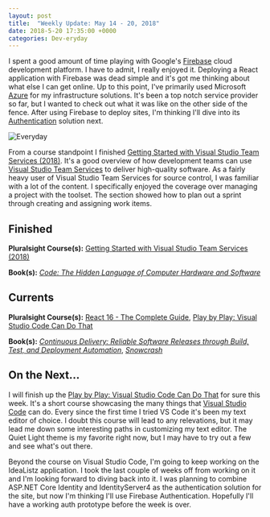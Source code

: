 ```yaml
---
layout: post
title:  "Weekly Update: May 14 - 20, 2018"
date: 2018-5-20 17:35:00 +0000
categories: Dev-eryday
---
```


I spent a good amount of time playing with Google's [Firebase][fb] cloud development platform. I have to admit, I really enjoyed it. Deploying a React application with Firebase was dead simple and it's got me thinking about what else I can get online. Up to this point, I've primarily used Microsoft [Azure][az] for my infrastructure solutions. It's been a top notch service provider so far, but I wanted to check out what it was like on the other side of the fence. After using Firebase to deploy sites, I'm thinking I'll dive into its [Authentication][auth] solution next. 

![Everyday](https://farm1.staticflickr.com/967/41362483664_6321808246.jpg)

From a course standpoint I finished [Getting Started with Visual Studio Team Services (2018)][vsts]. It's a good overview of how development teams can use [Visual Studio Team Services][team] to deliver high-quality software. As a fairly heavy user of Visual Studio Team Services for source control, I was familiar with a lot of the content. I specifically enjoyed the coverage over managing a project with the toolset. The section showed how to plan out a sprint through creating and assigning work items.

## Finished

**Pluralsight Course(s):** [Getting Started with Visual Studio Team Services (2018)][vsts]

**Book(s):** *[Code: The Hidden Language of Computer Hardware and Software][code]*

## Currents

**Pluralsight Course(s):** [React 16 - The Complete Guide][re], [Play by Play: Visual Studio Code Can Do That][vsc]

**Book(s):** *[Continuous Delivery: Reliable Software Releases through Build, Test, and Deployment Automation][cd]*, *[Snowcrash][snow]*

## On the Next...

I will finish up the [Play by Play: Visual Studio Code Can Do That][vsc] for sure this week. It's a short course showcasing the many things that [Visual Studio Code][vscode] can do. Every since the first time I tried VS Code it's been my text editor of choice. I doubt this course will lead to any relevations, but it may lead me down some interesting paths in customizing my text editor. The Quiet Light theme is my favorite right now, but I may have to try out a few and see what's out there.

Beyond the course on Visual Studio Code, I'm going to keep working on the IdeaListz application. I took the last couple of weeks off from working on it and I'm looking forward to diving back into it. I was planning to combine ASP.NET Core Identity and IdentityServer4 as the authentication solution for the site, but now I'm thinking I'll use Firebase Authentication. Hopefully I'll have a working auth prototype before the week is over.

[re]: https://www.udemy.com/react-the-complete-guide-incl-redux/
[cd]: https://www.amazon.com/Continuous-Delivery-Deployment-Automation-Addison-Wesley/dp/0321601912
[code]: https://www.amazon.com/Code-Language-Computer-Developer-Practices-ebook/dp/B00JDMPOK2/
[jss]: https://app.pluralsight.com/library/courses/play-by-play-javascript-security/table-of-contents
[vsts]: https://app.pluralsight.com/library/courses/getting-started-visual-studio-team-services-2018/table-of-contents
[son]: https://sonarwhal.com/
[owa]: https://www.owasp.org/index.php/Category:OWASP_Top_Ten_Project
[oid]: https://github.com/IdentityModel/oidc-client-js
[cf]: https://codefights.com/
[snow]: https://www.amazon.com/Snow-Crash-Novel-Neal-Stephenson-ebook/dp/B000FBJCJE/
[vsc]: https://app.pluralsight.com/library/courses/play-by-play-visual-studio-code-can-do-that/table-of-contents
[vscode]: https://code.visualstudio.com/
[fb]: https://firebase.google.com/
[az]: https://azure.microsoft.com/en-us/
[team]: https://www.visualstudio.com/team-services/
[auth]: https://firebase.google.com/products/auth/